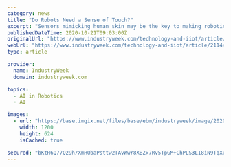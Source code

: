 ```yaml
---
category: news
title: "Do Robots Need a Sense of Touch?"
excerpt: "Sensors mimicking human skin may be the key to making robotic hands sense like human hands. According to LUX Research Analyst Lisheng Gao, “A research team developed piezoelectric effect-based sensors that mimic the human somatosensory system."
publishedDateTime: 2020-10-21T09:03:00Z
originalUrl: "https://www.industryweek.com/technology-and-iiot/article/21144713/do-robots-need-a-sense-of-touch"
webUrl: "https://www.industryweek.com/technology-and-iiot/article/21144713/do-robots-need-a-sense-of-touch"
type: article

provider:
  name: IndustryWeek
  domain: industryweek.com

topics:
  - AI in Robotics
  - AI

images:
  - url: "https://base.imgix.net/files/base/ebm/industryweek/image/2020/10/ricardo_gomez_angel_D9kOnC_1AHw_unsplash.5f8729167ca48.png?auto=format&fit=max&w=1200"
    width: 1200
    height: 624
    isCached: true

secured: "bKtH6Q77Q29h/XmHQbaPsttw2TAvWwr8XBZx7Rv5TpGM+ChPLS3LI8iN9TqXu1erSx1FF7L7n79YeDGkM/s/RAehIByYvNYG8ld0E+Op53MQIYTkJI4nGGKvQyEUcOpjJOvjl3U1p7Nz9rOIaQ1FJbJXVquXZhhdPkIaiuNsfAir0bQwKxglLCCxZGvLLhy9VuPMdaUEC905gMG4S31c0YZpJLLh9PUODLTmUtQIt9uVf5NhTWSY8JB/YNwNSsCAK5Ttx9v42hzFIgRYfvjbrdFi132KAhWGf65EqXXF6dq4QTNhNFZJWKuPhewU5E8iR0s5kpGgXgtS+b0luPKggfD5NCQhmRQX0t2uxEL5zpo=;qGq13Mw3KvGSBP5kebLbRg=="
---
```


